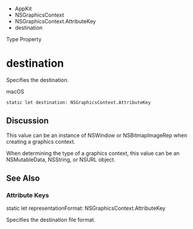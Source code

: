 

- AppKit
- NSGraphicsContext
- NSGraphicsContext.AttributeKey
-  destination 

Type Property

# destination

Specifies the destination.

macOS

``` source
static let destination: NSGraphicsContext.AttributeKey
```

## Discussion

This value can be an instance of NSWindow or NSBitmapImageRep when creating a graphics context.

When determining the type of a graphics context, this value can be an NSMutableData, NSString, or NSURL object.

## See Also

### Attribute Keys

static let representationFormat: NSGraphicsContext.AttributeKey

Specifies the destination file format.

